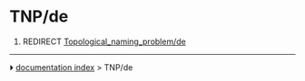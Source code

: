 # TNP/de
1.  REDIRECT [Topological_naming_problem/de](Topological_naming_problem/de.md)



---
⏵ [documentation index](../README.md) > TNP/de
